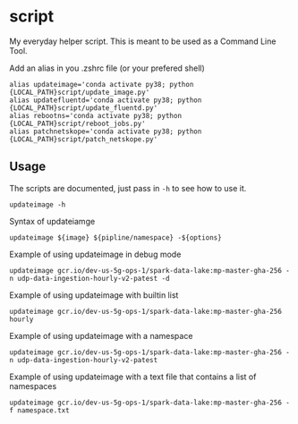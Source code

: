 # script
My everyday helper script. This is meant to be used as a Command Line Tool.

Add an alias in you .zshrc file (or your prefered shell)
```
alias updateimage='conda activate py38; python {LOCAL_PATH}script/update_image.py'
alias updatefluentd='conda activate py38; python {LOCAL_PATH}script/update_fluentd.py'
alias rebootns='conda activate py38; python {LOCAL_PATH}script/reboot_jobs.py'
alias patchnetskope='conda activate py38; python {LOCAL_PATH}script/patch_netskope.py'
```

## Usage
The scripts are documented, just pass in `-h` to see how to use it.
```
updateimage -h
```
Syntax of updateiamge
```
updateimage ${image} ${pipline/namespace} -${options}
```
Example of using updateimage in debug mode
```
updateimage gcr.io/dev-us-5g-ops-1/spark-data-lake:mp-master-gha-256 -n udp-data-ingestion-hourly-v2-patest -d
```
Example of using updateimage with builtin list
```
updateimage gcr.io/dev-us-5g-ops-1/spark-data-lake:mp-master-gha-256 hourly
```
Example of using updateimage with a namespace
```
updateimage gcr.io/dev-us-5g-ops-1/spark-data-lake:mp-master-gha-256 -n udp-data-ingestion-hourly-v2-patest
```
Example of using updateimage with a text file that contains a list of namespaces
```
updateimage gcr.io/dev-us-5g-ops-1/spark-data-lake:mp-master-gha-256 -f namespace.txt
```
